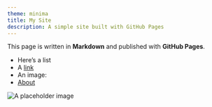 ```yaml
---
theme: minima
title: My Site
description: A simple site built with GitHub Pages
---
```


This page is written in **Markdown** and published with **GitHub Pages**.

- Here’s a list
- A [link](https://docs.github.com/pages)
- An image:
- [About](./about.md)

![A placeholder image](https://picsum.photos/800/300)


